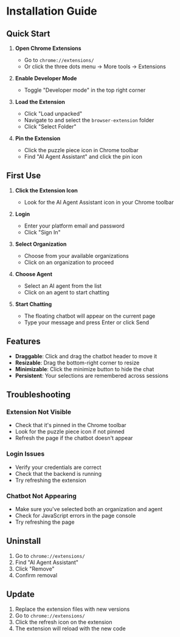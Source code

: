 # Installation Guide

## Quick Start

1. **Open Chrome Extensions**
   - Go to `chrome://extensions/`
   - Or click the three dots menu → More tools → Extensions

2. **Enable Developer Mode**
   - Toggle "Developer mode" in the top right corner

3. **Load the Extension**
   - Click "Load unpacked"
   - Navigate to and select the `browser-extension` folder
   - Click "Select Folder"

4. **Pin the Extension**
   - Click the puzzle piece icon in Chrome toolbar
   - Find "AI Agent Assistant" and click the pin icon

## First Use

1. **Click the Extension Icon**
   - Look for the AI Agent Assistant icon in your Chrome toolbar

2. **Login**
   - Enter your platform email and password
   - Click "Sign In"

3. **Select Organization**
   - Choose from your available organizations
   - Click on an organization to proceed

4. **Choose Agent**
   - Select an AI agent from the list
   - Click on an agent to start chatting

5. **Start Chatting**
   - The floating chatbot will appear on the current page
   - Type your message and press Enter or click Send

## Features

- **Draggable**: Click and drag the chatbot header to move it
- **Resizable**: Drag the bottom-right corner to resize
- **Minimizable**: Click the minimize button to hide the chat
- **Persistent**: Your selections are remembered across sessions

## Troubleshooting

### Extension Not Visible
- Check that it's pinned in the Chrome toolbar
- Look for the puzzle piece icon if not pinned
- Refresh the page if the chatbot doesn't appear

### Login Issues
- Verify your credentials are correct
- Check that the backend is running
- Try refreshing the extension

### Chatbot Not Appearing
- Make sure you've selected both an organization and agent
- Check for JavaScript errors in the page console
- Try refreshing the page

## Uninstall

1. Go to `chrome://extensions/`
2. Find "AI Agent Assistant"
3. Click "Remove"
4. Confirm removal

## Update

1. Replace the extension files with new versions
2. Go to `chrome://extensions/`
3. Click the refresh icon on the extension
4. The extension will reload with the new code
